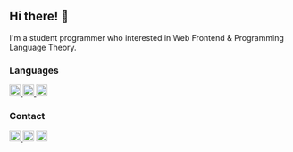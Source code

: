 ## Hi there! :wave:

I'm a student programmer who interested in Web Frontend & Programming Language Theory.

### Languages

<p>
  <a href="https://kotlinlang.org/">
    <img src="https://img.shields.io/badge/Kotlin-F47810?logo=kotlin&logoColor=white" height="20px">
  </a>
  <a href="https://www.rust-lang.org/">
    <img src="https://img.shields.io/badge/Rust-000000?logo=rust&logoColor=white" height="20px">
  </a>
  <a href="https://www.typescriptlang.org/">
    <img src="https://img.shields.io/badge/TypeScript-294E80?logo=typescript&logoColor=white" height="20px">
  </a>
</p>


### Contact

<p>
  <a href="https://t.me/FunctionalInterface">
    <img src="https://img.shields.io/badge/@FunctionalInterface-%20-white?style=social&logo=telegram" height="20px">
  </a>
  <img src="https://lingtalfi.com/services/pngtext?font=Noto Sans&color=999999&size=20&text=|" height="20px">
  <a href="https://twitter.com/RanolP_777">
    <img src="https://img.shields.io/twitter/follow/RanolP_777?style=social" height="20px">
  </a>
</p>
